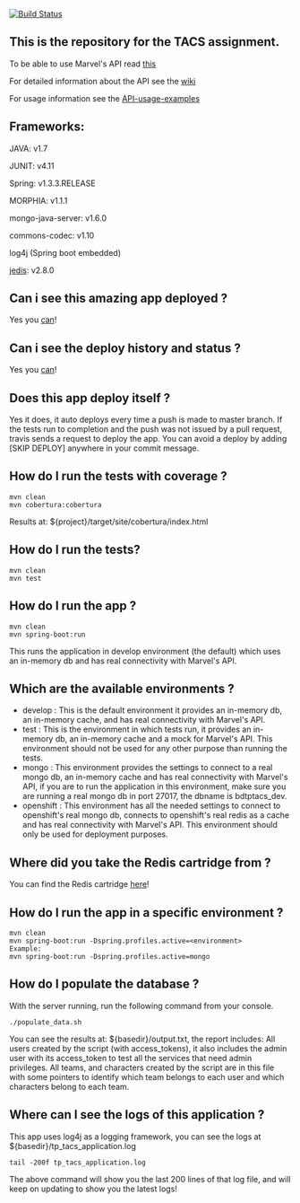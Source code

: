 [![Build Status](https://travis-ci.com/niko118/tp-tacs.svg?token=yWHUWReDvcqkbLeRzp1p&branch=master)](https://magnum.travis-ci.com/niko118/tp-tacs)

## This is the repository for the TACS assignment.

To be able to use Marvel's API read [this](https://github.com/PabloGallazzi/java-spring/wiki/Usage-of-Marvel's-API)

For detailed information about the API see the [wiki](https://github.com/PabloGallazzi/java-spring/wiki)

For usage information see the [API-usage-examples](https://github.com/PabloGallazzi/java-spring/wiki/API-usage-examples)

## Frameworks:

JAVA: v1.7

JUNIT: v4.11

Spring: v1.3.3.RELEASE

MORPHIA: v1.1.1

mongo-java-server: v1.6.0

commons-codec: v1.10

log4j (Spring boot embedded)

[jedis](https://github.com/xetorthio/jedis): v2.8.0

## Can i see this amazing app deployed ?

Yes you [can](https://tptacsutnfrba-pablogallazzi.rhcloud.com/)!

## Can i see the deploy history and status ?

Yes you [can](http://190.192.153.205/deploy/5737931a7628e17321000043)!

## Does this app deploy itself ?

Yes it does, it auto deploys every time a push is made to master branch.
If the tests run to completion and the push was not issued by a pull request, travis sends a request to deploy the app.
You can avoid a deploy by adding [SKIP DEPLOY] anywhere in your commit message.

## How do I run the tests with coverage ?

```
mvn clean
mvn cobertura:cobertura
```

Results at: ${project}/target/site/cobertura/index.html

## How do I run the tests?

```
mvn clean
mvn test
```

## How do I run the app ?

```
mvn clean
mvn spring-boot:run
```

This runs the application in develop environment (the default) which uses an in-memory db and has real connectivity with Marvel's API.

## Which are the available environments ?

* develop : This is the default environment it provides an in-memory db, an in-memory cache, and has real connectivity with Marvel's API.
* test : This is the environment in which tests run, it provides an in-memory db, an in-memory cache and a mock for Marvel's API. This environment should not be used for any other purpose than running the tests.
* mongo : This environment provides the settings to connect to a real mongo db, an in-memory cache and has real connectivity with Marvel's API, if you are to run the application in this environment, make sure you are running a real mongo db in port 27017, the dbname is bdtptacs_dev.
* openshift : This environment has all the needed settings to connect to openshift's real mongo db, connects to openshift's real redis as a cache and has real connectivity with Marvel's API. This environment should only be used for deployment purposes.

## Where did you take the Redis cartridge from ?

You can find the Redis cartridge [here](https://github.com/smarterclayton/openshift-redis-cart)!

## How do I run the app in a specific environment ?

```
mvn clean
mvn spring-boot:run -Dspring.profiles.active=<environment>
Example:
mvn spring-boot:run -Dspring.profiles.active=mongo
```

## How do I populate the database ?

With the server running, run the following command from your console.

```
./populate_data.sh
```

You can see the results at: ${basedir}/output.txt, the report includes:
All users created by the script (with access_tokens), it also includes the admin user with its 
access_token to test all the services that need admin privileges.
All teams, and characters created by the script are in this file with some pointers to
identify which team belongs to each user and which characters belong to each team.

## Where can I see the logs of this application ?

This app uses log4j as a logging framework, you can see the logs at ${basedir}/tp_tacs_application.log

```
tail -200f tp_tacs_application.log
```

The above command will show you the last 200 lines of that log file, and will keep on updating to show you the latest logs!
